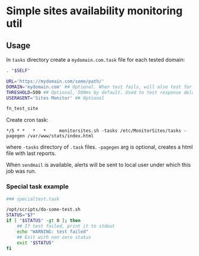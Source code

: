 Simple sites availability monitoring util
=========================================

Usage
-----

In `tasks` directory create a `mydomain.com.task` file for each tested domain:

```bash
. "$SELF"

URL='https://mydomain.com/some/path/'
DOMAIN='mydomain.com' ## Optional. When test fails, will also test for ping and traceroute this hostname.
THRESHOLD=500 ## Optional, 500ms by default. Used to test response delay.
USERAGENT='Sites Monitor' ## Optional

fn_test_site
```

Create cron task:

    */5 * *   *   *     monitorsites.sh -tasks /etc/MonitorSites/tasks -pagegen /var/www/stats/index.html

where `-tasks` directory of `.task` files. `-pagegen` arg is optional, creates a html file with last reports.

When `sendmail` is available, alerts will be sent to local user under which this job was run.

### Special task example

```bash
### specialtest.task

/opt/scripts/do-some-test.sh
STATUS="$?"
if [ "$STATUS" -gt 0 ]; then
    ## If test failed, print it to stdout
    echo "WARNING: test failed"
    ## Exit with non zero status
    exit "$STATUS"
fi
```
